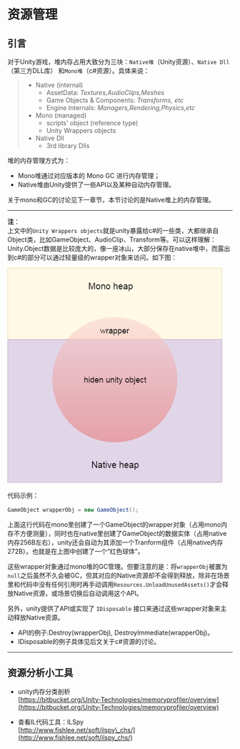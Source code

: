# 资源管理

## 引言

对于Unity游戏，堆内存占用大致分为三块：`Native堆`（Unity资源）、`Native Dll`（第三方DLL库） 和`Mono堆`（c\#资源）。具体来说：

> * Native \(internal\)
>   * AssetData: _Textures,AudioClips,Meshes_
>   * Game Objects & Components: _Transforms, etc_
>   * Engine Internals: _Managers,Rendering,Physics,etc_
> * Mono \(managed\)
>   * scripts' object \(reference type\)
>   * Unity Wrappers objects
> * Native Dll
>   * 3rd library Dlls

堆的内存管理方式为：

* Mono堆通过对应版本的 Mono GC 进行内存管理；
* Native堆由Unity提供了一些API以及某种自动内存管理。

关于mono和GC的讨论见下一章节，本节讨论的是Native堆上的内存管理。

---

**注**：  
上文中的`Unity Wrappers objects`就是unity暴露给c\#的一些类，大都继承自Object类，比如GameObject、AudioClip、Transform等。可以这样理解：Unity.Object数据是比较庞大的，像一座冰山，大部分保存在native堆中，而露出到c\#的部分可以通过轻量级的wrapper对象来访问。如下图：

![](/resources/native_mono.png)

代码示例：

```csharp
GameObject wrapperObj = new GameObject();
```

上面这行代码在mono里创建了一个GameObject的wrapper对象（占用mono内存不方便测量），同时也在native里创建了GameObject的数据实体（占用native内存256B左右），unity还会自动为其添加一个Tranform组件（占用native内存272B）。也就是在上图中创建了一个“红色球体”。

这些wrapper对象通过mono堆的GC管理。但要注意的是：将`wrapperObj`被置为`null`之后虽然不久会被GC，但其对应的Native资源却不会得到释放，除非在场景里和代码中没有任何引用时再手动调用`Resources.UnloadUnusedAssets()`才会释放Native资源，或场景切换后自动调用这个API。

另外，unity提供了API或实现了 `IDisposable` 接口来通过这些wrapper对象来主动释放Native资源。

* API的例子:Destroy\(wrapperObj\), DestroyImmediate\(wrapperObj\)。
* IDisposable的例子具体见后文关于c\#资源的讨论。

---

## 资源分析小工具

* unity内存分类剖析  
  [https://bitbucket.org/Unity-Technologies/memoryprofiler/overview](https://bitbucket.org/Unity-Technologies/memoryprofiler/overview)

* 查看IL代码工具：ILSpy  
  [http://www.fishlee.net/soft/ilspy\_chs/](http://www.fishlee.net/soft/ilspy_chs/)



